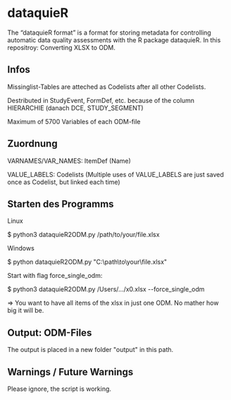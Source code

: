 # dataquieR
The “dataquieR format” is a format for storing metadata for controlling automatic data quality assessments with the R package dataquieR. In this repositroy: Converting XLSX to ODM.

## Infos
Missinglist-Tables are atteched as Codelists after all other Codelists.

Destributed in StudyEvent, FormDef, etc. because of the column HIERARCHIE (danach DCE, STUDY_SEGMENT)

Maximum of 5700 Variables of each ODM-file

## Zuordnung 
VARNAMES/VAR_NAMES: ItemDef (Name)

VALUE_LABELS: Codelists (Multiple uses of VALUE_LABELS are just saved once as Codelist, but linked each time)

## Starten des Programms
Linux

$ python3 dataquieR2ODM.py /path/to/your/file.xlsx

Windows

$ python dataquieR2ODM.py "C:\path\to\your\file.xlsx"

Start with flag force_single_odm:

$ python3 dataquieR2ODM.py /Users/.../x0.xlsx --force_single_odm

=> You want to have all items of the xlsx in just one ODM. No mather how big it will be.

## Output: ODM-Files
The output is placed in a new folder "output" in this path. 

## Warnings / Future Warnings
Please ignore, the script is working.